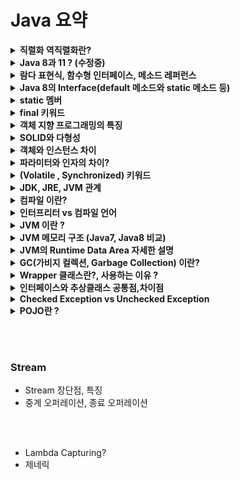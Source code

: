 # Java 요약

<details>
<summary><b>직렬화 역직렬화란?</b></summary>
<div markdown="1">

* 직렬화와 역직렬화는 자바 시스템 내부에서 사용되는 객체 또는 데이터를 외부의 자바 시스템에서도 사용할 수 있도록 
* 바이트(byte) 형태로 데이터 변환하는 작업을 의미한다.
* 직렬화란 객체를 직렬화하여 전송 가능한 형태로 만드는 것
* 반대로 역직렬화란 데이터를 읽어 객체의 형태로 만드는 것을 의미한다.

</div>
</details>


<details>
<summary><b>Java 8과 11 ? (수정중)</b></summary>
<div markdown="1">

* 둘다 LTS 버전임
* Java 8
    * Metaspace란 ?
        * JDK 8부터 Heap영역의 Permanent Generation 영역이 제거되었다.
        * 대신 Native Memory 영역에 Metaspace 영역이 추가되었다.
        * Perm은 JVM에 의해 크기가 강제되던 영역이다.
        * Metaspace는 Native memory 영역으로, OS가 자동으로 크기를 조절한다.
        * 옵션으로 Metaspace의 크기를 줄일 수도 있다.
        * 그 결과 기존과 비교해 큰 메모리 영역을 사용할 수 있게 되었다.
        * Perm 영역 크기로 인한 java.lang.OutOfMemoryError(`OOM`)은 더이상 마주칠 일이 없어짐
    * 람다 표현식 지원
        * 람다식 : 메소드를 하나의 식으로 표현한 것
        * 식별자 없이 실행할 수 있는 함수 표현식을 의미 = 익명 함수
* Java 11
    * String 관련 문자열이 좀 더 추가됨
    * 람다식의 파라미터에 var 변수를 사용할 수 있음 -> var 변수에 어노테이션을 붙일 수 있음

</div>
</details>


<details>
<summary><b>람다 표현식, 함수형 인터페이스, 메소드 레퍼런스</b></summary>
<div markdown="1">

* 람다 표현식(Lambda Expression)이란 메소드를 하나의 식으로 표현한 것
* 식별자 없이 실행할 수 있는 함수 표현식을 의미 = **익명 메소드(anonymous function)**
* 메소드를 사용하려면 클래스에 대한 인스턴스를 생성하여 내부의 메소드를 호출해야 하지만,
* 람다식을 이용하면 그렇지 않아도 메소드를 사용할 수 있음
* 기존의 불필요한 코드를 줄여주고, 작성된 코드의 가독성을 높이는 데 그 목적이 있음
* 람다 표현식은 **함수형 인터페이스(functional interface)** 에서만 가능

<br>

* 함수형 인터페이스(functional interface) : 추상메소드가 하나만 존재하는 인터페이스
* 추상메소드가 2개이상 이라면 람다식에 어떤 메소드가 들어갈지 알 수 없기 때문
* Functional Interface는 보통 직접 정의하지 않고 `java.util.function` 패키지에 정의되어 있는 Functional Interface를 사용한다.
* 기본형 함수형 인터페이스
    | **FuntionalInterface** | **method**        | **설명**                 |
    | ---------------------- | ----------------- | ------------------------ |
    | java.lang.Runnalbe     | void run()        | 매개변수, 반환 모두 없음 |
    | Supplier<T>            | T get()           | 매개변수 없음, 반환 T    |
    | Comsumer<T>            | void accept(T t)  | 매개변수 T, 반환 없음    |
    | Function<T, R>         | R apply(T t)      | 매개변수 T, 반환 R       |
    | Predicate<T>           | boolean test(T t) | 매개변수 T, 반환 boolean |

* 매개변수가 2개인 함수형 인터페이스
    | **FuntionalInterface** | **method**             | **설명**                   |
    | ---------------------- | ---------------------- | -------------------------- |
    | BiComsumer<T, U>       | void accept(T t, U u)  | 매개변수 2개, 반환 없음    |
    | BiPredicate<T, U>      | boolean test(T t, U u) | 매개변수 2개, 반환 boolean |
    | BiFunction<T, U, R>    | R apply(T t, U u)      | 매개변수 2개, 반환 R       |

* 입력과 반환이 동일한 함수형 인터페이스
    | **FuntionalInterface** | **method**        | **설명**                               |
    | ---------------------- | ----------------- | -------------------------------------- |
    | UnaryOperation<T>      | T apply(T t)      | 매개변수 1개로 반환타입과 동일         |
    | BinaryOperation<T>     | T apply(T t, T t) | 매개변수 2개, 매개변수와 반환유형 동일 |

<br>

* 메소드 레퍼런스
    * **람다 표현식에서 입력되는 값을 변경없이 바로 사용하는 경우 사용가능**
    * 입력값을 변경하지 말라는 표현방법 이기도 함
    * 변경의 여지를 없앨 수 있으므로 안정적이라고 볼 수 있음

</div>
</details>



<details>
<summary><b>Java 8의 Interface(default 메소드와 static 메소드 등)</b></summary>
<div markdown="1">

* Interface는 클래스와 달리 다중상속이 가능하다.
* 인터페이스 간의 상속 관계는 extends 키워드를 사용
* 클래스에서 인터페이스를 구현하려면 implements 키워드를 사용
* Java8 부터 default 메소드와 static 메소드를 구현할 수 있음
    * default 메소드
        * 인터페이스에서 이미 구현되어 있어 클래스에서 재정의하지 않아도 됨
        * 재정의를 할 수도 있음
    * static 메소드
        * 인스턴스 생성과 상관없이 인터페이스 타입으로 바로 호출가능한 메소드

</div>
</details>


<details>
<summary><b>static 멤버</b></summary>
<div markdown="1">

* 메소드 영역에 저장된다. -> GC가 관여하지 못함
* 프로그램의 시작과 동시에 할당되고 프로그램이 종료되어야 메모리에서 소멸된다.
* 정적 멤버
    * 정적 필드
    * 정적 메소드
        * 정적 메소드는 클래스가 메모리에 올라갈 때 정적 메소드가 자동적으로 생성
        * 정적 메소드는 인스턴스를 생성하지 않아도 호출을 할 수 있음
    * 정적 클래스
        * 외부 클래스는 정적 클래스로 만들 수 없지만 내부 클래스는 정적으로 만들 수 있음
        * 정적 내부 클래스는 외부 클래스의 비정적 멤버에 액세스 할 수 없음
        * 정적 내부 클래스는 해당 내부 클래스 멤버 변수에 액세스하기 위해 외부 클래스 참조가 필요하지 않음
        * 정적 클래스는 인스턴스화 될 수 없음. 따라서 해당 정적 내부 클래스의 메서드는 클래스 이름으로 직접 액세스 할 수 있음

</div>
</details>


<details>
<summary><b>final 키워드</b></summary>
<div markdown="1">

* 필드에 final을 사용하면 해당 필드 변경불가
* 메서드에 final을 사용하면 상속받은 클래스에서 부모의 final 메서드를 재정의 할 수 없음
* final Company company = new Company();
    * company = new Company(); : 객체를 한번 생성했다면 재생성 불가능
    * company.setName("Jerry"); : 클래스의 필드는 변경가능
* 클래스에 final을 사용하게되면, 그 final 클래스를 다른 클래스가 상속할 수 없다.

</div>
</details>


<details>
<summary><b>객체 지향 프로그래밍의 특징</b></summary>
<div markdown="1">

1. 추상화(abstraction)
2. 캡슐화(encapsulation)
3. 상속성(inheritance)
4. 다형성(polymorphism) : 여러 형태를 받아들일 수 있는 성질

</div>
</details>


<details>
<summary><b>SOLID와 다형성</b></summary>
<div markdown="1">

1. SRP : 단일 책임 원칙
2. OCP : 개방-폐쇄 원칙 
    * 확장에는 open , 변경에는 closed
3. LSP : 리스코프 치환 원칙
    * 다형성에서 하위 클래스는 인터페이스 규약을 지켜야 한다
    * ex) 자동차의 엑셀을 뒤로가도록 구현하면 안된다 -> LSP위반
4. ISP : 인터페이스 분리 원칙
    * 범용 인터페이스 하나보다 특정 클라이언트를 위한 인터페이스 여러개가 더 낫다.
    * ex) 자동차인터페이스 -> 운전 인터페이스, 정비 인터페이스로 세분화
5. DIP : 의존관계 역전 원칙
    * 왜 역전일까?
    * 추상화에 의존해야지, 구체화에 의존하면 안된다.
    * 인터페이스와 그것을 구현한 구현클래스가 있다면, 다른 클래스에서는 구현클래스가 아니라 인터페이스에 의존해야 한다.
        * 예시
        ~~~java
        @Component
        @RequiredArgsConstructor
        public class OrderServiceImpl implements OrderService {
            
            // DiscountPolicy를 상속받는 FixDiscountPolicy와 RateDiscountPolicy 가 있음
            private final DiscountPolicy discountPolicy; 
            private final MemberRepository memberRepository;
        }
        ~~~

</div>
</details>


<details>
<summary><b>객체와 인스턴스 차이</b></summary>
<div markdown="1">

* 클래스의 타입으로 선언된 것을 객체
* 메모리에 할당되어 실제로 사용되면 인스턴스
* 객체는 클래스의 인스턴스로 불림

~~~java
public static void main(String[] args) {
    Animal cat, dog; // '객체'

    // 인스턴스화
    cat = new Animal(); // cat은 Animal 클래스의 '인스턴스'(객체를 메모리에 할당)
    dog = new Animal(); // dog은 Animal 클래스의 '인스턴스'(객체를 메모리에 할당)
}
~~~

</div>
</details>


<details>
<summary><b>파라미터와 인자의 차이?</b></summary>
<div markdown="1">

* 매개변수(parameter)는 메소드를 정의할때 사용되는 변수
* 인자(Argument)는 메소드가 호출될때 넘기는 실제 값

</div>
</details>


<details>
<summary><b>(Volatile , Synchronized) 키워드</b></summary>
<div markdown="1">

* Java의 synchronized 키워드는 Thread 사이의 동기화 문제를 해결해주는 기법중 하나
* synchronized 키워드는 각 일반 Instance안에 존재하는 Monitor를 이용하여 Thread 사이의 동기화를 수행
* synchronized는 특정 Thead가 해당 블럭 전체를 lock하기 때문에 자원 낭비가 심함
* NonBlocking하면서 동기화 문제를 해결하기 위한 방법으로 Atomic이 있음.

<br>

* 멀티쓰레드환경, 멀티코어 환경에서는 각 CPU는 메인 메모리에서 변수값을 참조하는게 아니라 각 CPU의 캐시 영역에서 메모리를 참조
* volatile keyword는 Java 변수를 Main Memory에 저장하겠다라는 것을 명시하는 것
* 매번 변수의 값을 Read, Write할 때마다 CPU cache가 아닌 Main Memory에서 읽거나 작성하는것
* Multi Thread환경에서 Thread가 변수 값을 읽어올 때 각각의 CPU Cache에 저장된 값이 다르기 때문에 변수 값 불일치 문제가 발생하기 때문
    ![](https://nesoy.github.io/assets/posts/20180609/2.png)
* volatile 키워드를 추가하게 되면 Main Memory에 저장하고 읽어오기 때문에 변수 값 불일치 문제를 해결할 수 있음
    ~~~java
    public class SharedObject {
        public volatile int counter = 0;
    }
    ~~~
* 언제(When) volatile이 적합?
    * Multi Thread 환경에서 하나의 Thread만 read & write하고 나머지 Thread가 read하는 상황에서 가장 최신의 값을 보장함

<br>

* NonBlocking하면서 동기화 문제를 해결하기 위한 방법이 Atomic.
* Atomic의 동작 핵심원리는 바로 CAS알고리즘
* Volatile 에서 설명했듯이, 메인메모리에 저장된 값과 CPU캐시에 저장된 값이 다른 경우가 있을 수 있음 (가시성문제)
* 이럴때 사용하는 것이 **CAS알고리즘**임
    * 현재 쓰레드에 저장된 값과 메인메모리에 저장된 값을 비교
    * 일치하는경우 새로운 값으로 교체되고 , 일치하지않는다면 실패하고 재시도

<br>

* Volatile 키워드가 있는데 Atomic 키워드를 사용하는 이유 ?
    * volatile 키워드는 오직 한개의 쓰레드에서 쓰기작업을할때, 그리고 다른 쓰레드는 읽기작업만을 할때 안정성을 보장
    * 하지만 AtomicInteger는 여러 쓰레드에서 읽기/쓰기작업을 병행할 수 있음.
    * 그래서 CAS 알고리즘을 사용하여 2중 안전을 기하는 방법을 사용하는 것임

</div>
</details>


<details>
<summary><b>JDK, JRE, JVM 관계</b></summary>
<div markdown="1">

* JDK, JRE, JVM
    ![](https://img1.daumcdn.net/thumb/R1280x0/?scode=mtistory2&fname=https%3A%2F%2Fblog.kakaocdn.net%2Fdn%2Fc00klf%2FbtqAjMzLyF2%2F6sU1VGp5vqAYIPLsXpakpK%2Fimg.png)
* JDK > JRE > JVM
* JDK = JRE + Development Tools
* JRE = JVM + Library Classes

</div>
</details>


<details>
<summary><b>컴파일 이란?</b></summary>
<div markdown="1">

~~~
컴파일은 인간이 이해할 수 있는 언어로 작성된 소스 코드(고수준 언어 : C, C++, Java 등)를
CPU가 이해할 수 있는 언어(저수준 언어 : 기계어)로 번역(변환)하는 작업
~~~

![](https://img1.daumcdn.net/thumb/R1280x0/?scode=mtistory2&fname=https%3A%2F%2Fblog.kakaocdn.net%2Fdn%2FGb9WO%2FbtrdpL4fvcQ%2Fspc9IYinoZhgHRmJ0l0kjK%2Fimg.png)

</div>
</details>


<details>
<summary><b>인터프리터 vs 컴파일 언어</b></summary>
<div markdown="1">

* 인터프리터 언어
    * 기계어로 변환하는 과정없이 한줄 한줄 해석하여 바로 명령어를 실행하는 언어
    * R, Python, Ruby와 같은 언어
* 컴파일 언어
    * 소스코드를 모두 기계어로 변환한 후에 JVM 같은 가상 머신에서 기계어 코드를 실행
    * 기계어로 번역하는 빌드 과정에서는 인터프리터 언어에 비해 시간이 소요
    * 하지만 런타임 상황에서는 이미 기계어로 모든 소스코드가 변환되어 있기 때문에 빠르게 실행
* java는 컴파일 언어이다.

</div>
</details>


<details>
<summary><b>JVM 이란 ?</b></summary>
<div markdown="1">

* JVM (자바 가상 머신)
* java 코드는 컴파일러를 거쳐 바이트코드(.class)로 변환이 됨
* 바이트코드는 기계어가 아니기 때문에 OS에서 바로 실행될 수 없음
* JVM은 이러한 자바 바이트코드를 OS에 따라 해석해주는 역할을 함
* 자바 프로그램이 어느 기기, 어느 운영체제 상에서도 실행될 수 있게 만들어 주는것임 => WORA(Write once run anyway)
* 자바 프로그램의 메모리를 효율적으로 관리&최적화 해줌

* 메타 데이터란? 
    * 클래스의 이름, 생성자 정보, 필드 정보, 메소드 정보, bytecode, exception table, Annotation 등
    * JVM이 해당 class에 대해서 알아야 하는 모든 정보
* Runtime Constant Pool 영역이란 ?
    * 클래스/인터페이스의 메소드, 필드, 문자열 상수등의 레퍼런스(가상주소) 가 저장됨
    * 이들의 물리적인 메모리 위치를 참조할 경우에 사용

</div>
</details>


<details>
<summary><b>JVM 메모리 구조 (Java7, Java8 비교) </b></summary>
<div markdown="1">

* 전체적인 JVM 메모리 구조와 동작방식에 대한 그림
    ![](https://velog.velcdn.com/images/hosunghan0821/post/aea3b9ab-e226-4744-833d-da1f41b2dbf2/image.png)

* JVM의 Runtime Data Area 메모리 구조(`Java 7`)
    * Java 7에서의 Runtime Data Area는 크게 **Heap, PermGen, Native Memory** 3가지 영역이 존재한다.
    * **PermGen(Permanent Generation)영역**은 위 그림의 **Method 영역**에 해당한다.
    * 위 그림의 Stack, PC Resister, Native Method Stack 영역은 **Native Memory 영역** 해당한다.
    * 위의 내용(Java 7)에 대한 자세한 메모리 구조는 아래의 그림에서 확인할 수 있다.
    ![](https://img1.daumcdn.net/thumb/R1280x0/?scode=mtistory2&fname=https%3A%2F%2Fblog.kakaocdn.net%2Fdn%2FIg9mc%2FbtrAxkQGskP%2FbRhmyeWLZAfqo25b17QRC1%2Fimg.png)

* Java 8 부터는 PermGen영역이 Metaspace로 완전히 대체되었다.
    * Java 8 부터는 Java 7의 PermGen(Method 영역)이 Metaspace로 대체되었으며 Native Memory영역에 속한다.
    * PermGen 영역은 JVM에 의해 크기가 강제되던 영역이다.
    * PermGen 영역 크기로 인해 java.lang.OutOfMemoryError(`OOM`)가 발생한다는 단점이 있었음
    * Java8부터는 PermGen의 메모리 할당방식을 바꾸어 Metaspace이라는 영역으로 대체했다. 
    * Metaspace는 Native memory 영역으로, OS가 자동으로 크기를 조절하여 공간을 확보한다.
    * 따라서 OOM 발생확률을 줄일 수 있었다. Java 8에서 바뀐 Memory 구조는 아래와 같다.
    ![](https://img1.daumcdn.net/thumb/R1280x0/?scode=mtistory2&fname=https%3A%2F%2Fblog.kakaocdn.net%2Fdn%2FcQbwRJ%2FbtrAzvcY2AP%2FAruhfLyp48u0JktHxhUnzK%2Fimg.png)

* Java7, Java8 의 간단한 JVM 메모리 구조
    * C Heap = Native Stack(=Native Method Stack)
    * Thread Stack = Stack 영역
    * Java 7의 JVM
    ![](https://becomeweasel.me/static/51f2865401bf42f831eebc6e076cd1cf/6c2f2/jvm7.png)
    * Java 8의 JVM
    ![](https://becomeweasel.me/static/bb5245914008655bff34d9e7e26c4ef6/c8e86/jvm8.png)

</div>
</details>


<details>
<summary><b>JVM의 Runtime Data Area 자세한 설명</b></summary>
<div markdown="1">

* Java7의 JVM 구조
    ![](https://img1.daumcdn.net/thumb/R1280x0/?scode=mtistory2&fname=https%3A%2F%2Fblog.kakaocdn.net%2Fdn%2FIg9mc%2FbtrAxkQGskP%2FbRhmyeWLZAfqo25b17QRC1%2Fimg.png)

* Java8의 JVM 구조
    ![](https://img1.daumcdn.net/thumb/R1280x0/?scode=mtistory2&fname=https%3A%2F%2Fblog.kakaocdn.net%2Fdn%2FcQbwRJ%2FbtrAzvcY2AP%2FAruhfLyp48u0JktHxhUnzK%2Fimg.png)

1. Method area
~~~
모든 쓰레드가 공유하는 메모리 영역입니다. 
메소드 영역은 클래스, 인터페이스, 메소드, 필드, Static 변수 등의 바이트 코드를 보관합니다.
~~~

2. Heap area
~~~
모든 쓰레드가 공유하며, new 키워드로 생성된 객체와 배열이 생성되는 영역입니다. 
또한, 메소드 영역에 로드된 클래스만 생성이 가능하고 
Garbage Collector가 참조되지 않는 메모리를 확인하고 제거하는 영역입니다.
~~~

3. Stack area
~~~
메서드 호출 시마다 각각의 스택 프레임(그 메서드만을 위한 공간)이 생성합니다. 
그리고 메서드 안에서 사용되는 값들을 저장하고, 
호출된 메서드의 매개변수, 지역변수, 리턴 값 및 연산 시 일어나는 값들을 임시로 저장합니다. 
마지막으로, 메서드 수행이 끝나면 프레임별로 삭제합니다.
~~~

4. PC Register
~~~
쓰레드가 시작될 때 생성되며, 생성될 때마다 생성되는 공간으로 쓰레드마다 하나씩 존재합니다. 
쓰레드가 어떤 부분을 무슨 명령으로 실행해야할 지에 대한 기록을 하는 부분으로 
현재 수행중인 JVM 명령의 주소를 갖습니다.
~~~

5. Native method stack
~~~
자바 외 언어로 작성된 네이티브 코드를 위한 메모리 영역입니다.
~~~

</div>
</details>


<details>
<summary><b>GC(가비지 컬렉션, Garbage Collection) 이란?</b></summary>
<div markdown="1">

* [참고1](https://llnote.tistory.com/709), [참고2](https://d2.naver.com/helloworld/1329), [참고3](https://mirinae312.github.io/develop/2018/06/04/jvm_gc.html)
* [참고](https://beststar-1.tistory.com/15#%EA%B0%80%EB%B9%84%EC%A7%80_%EC%BB%AC%EB%A0%89%EC%85%98(Garbage_Collection))
* [참고](https://code-factory.tistory.com/48)
* [G1GC vs ZGC](https://huisam.tistory.com/entry/jvmgc)
* 가비지 컬렉터의 전제조건
    * 대부분의 객체는 금방 접근 불가능 상태(unreachable)가 된다.
    * 오래된 객체에서 젊은 객체로의 참조는 아주 적게 존재한다.
* stop-the-world란, GC을 실행하기 위해 JVM이 애플리케이션 실행을 멈추는 것
* stop-the-world가 발생하면 GC를 실행하는 쓰레드를 제외한 나머지 쓰레드는 모두 작업을 멈추고 GC작업 완료후 다시 시작
* Heap 메모리 : Eden, Survivor1/2, Old, Metaspace
    * Heap메모리에서 GC 동작방식, Java11에서의 메모리 상태에 따른 GC동작 방식 복잡함 -> 위 링크 참고
* 가비지 컬렉션의 발전
    * Mark ans Sweep 부터 Java11의 G1 GC, Java15의 ZGC까지의 발전방식(멀티스레드, 알고리즘 개선, STW줄이기위한 방법 등)
    * 너무 복잡함, 위링크들 참고

</div>
</details>


<details>
<summary><b>Wrapper 클래스란?, 사용하는 이유 ?</b></summary>
<div markdown="1">

* 기본 타입의 데이터를 객체로 바꿀필요가 있을때 Wrapper 클래스를 사용
* 기본타입(primitive type)을 참조타입(reference type)으로 만드는것을 박싱, 반대를 언박싱 이라고 함
* 사용하는 이유
    1. 기본 데이터 타입을 Object로 변환할 수 있다.
    2. java.util 패키지의 클래스는 객체만 처리하므로 Wrapper class는 이 경우에도 도움이 된다.
    3. ArrayList 등과 같은 Collection Framework의 데이터 구조는 기본 타입이 아닌 객체만 저장하게 되고, Wrapper class를 사용하여 자동박싱/언박싱이 일어난다.
    4. 멀티스레딩에서 동기화를 지원하려면 객체가 필요하다.

</div>
</details>


<details>
<summary><b>인터페이스와 추상클래스 공통점,차이점</b></summary>
<div markdown="1">

* 공통점 : 상속(extends)받거나, 구현(implements)하는 Class가 Abstract Method를 구현하도록 강제하는 공통점을 가지고 있다.
* 차이점
    * Interface는 부모, 자식 관계인 상속 관계에 얽메이지 않고, 공통 기능이 필요 할때 (다형성과 관련)
    * Abstract Class는 상속 관계에서 부모 Class(여기서는 Abstract Class)를 상속받는 자식 Class들 간에 공통 기능을 각각 구현(상속과 관련)

</div>
</details>


<details>
<summary><b>Checked Exception vs Unchecked Exception</b></summary>
<div markdown="1">

* Checked Exception은 컴파일 단계에서 발생하는 Exception으로 반드시 예외처리를 해야함 (try/catch)
* UnChecked Exception은 런타임 단계에서 발생하는 Exception으로 예외처리를 강제하지 않음 (논리오류 포함)

</div>
</details>


<details>
<summary><b>POJO란 ?</b></summary>
<div markdown="1">

* POJO(Plain Old Java Object) 란?
* 객체지향적인 원리에 충실하면서, 환경과 기술에 종속되지 않고 필요에 따라 재활용될 수 있는 방식으로 설계된 오브젝트

</div>
</details>

<br><br>

### Stream
* Stream 장단점, 특징
* 중계 오퍼레이션, 종료 오퍼레이션

<br><br>

* Lambda Capturing?
* 제네릭